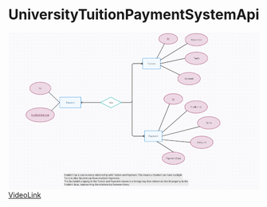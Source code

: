 # UniversityTuitionPaymentSystemApi
![ER Diagram](https://github.com/perinsanem/UniversityTuitionPaymentSystemApi/blob/master/ERDiagram.png)
[VideoLink](https://www.youtube.com/watch?v=Mh_V5pm-41M)
